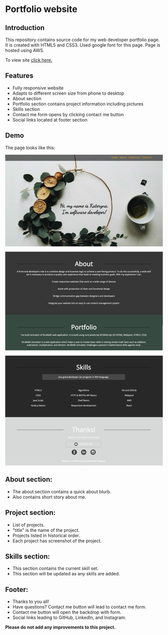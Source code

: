 # Portfolio website


## Introduction

This repository contains source code for my web developer portfolio page. It is created with HTML5 and CSS3. Used google font for this page. Page is hosted using AWS.

To view site <a href="http://kplakosh.com/">click here.</a>


## Features

- Fully responsive website
- Adapts to different screen size from phone to desktop
- About section
- Portfolio section contains project information including pictures
- Skills section
- Contact me form opens by clicking contact me button
- Social links located at footer section

## Demo

The page looks like this:

![alt text](./images/Home-Screen.jpg)

![alt text](./images/About-Portfolio.png)

![alt text](./images/Skills-Footer.png)


## About section:

- The about section contains a quick about blurb.
- Also contains short story about me.


## Project section:

- List of projects.
- "title" is the name of the project.
- Projects listed in historical order.
- Each project has screenshot of the project.

## Skills section:

- This section contains the current skill set.
- This section will be updated as any skills are added.

## Footer: 

- Thanks to you all!
- Have questions? Contact me button will lead to contact me form.
- Contact me button will open the backdrop with form.
- Social links leading to GitHub, LinkedIn, and Instagram.

**Please do not add any improvements to this project.**
